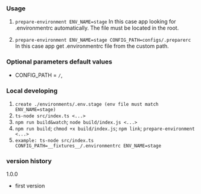 

### Usage

1. `prepare-environment ENV_NAME=stage`
   In this case app looking for .environmentrc automatically. The file must be located in the root.

2. `prepare-environment ENV_NAME=stage CONFIG_PATH=configs/.preparerc`  
   In this case app get .environmentrc file from the custom path.

### Optional parameters default values
- CONFIG_PATH = `/`,

### Local developing
1. `create ./environments/.env.stage (env file must match ENV_NAME=stage)`
2. `ts-node src/index.ts <...>`
3. `npm run build&watch`; `node build/index.js <...>`
4. `npm run build`; `chmod +x build/index.js`; `npm link`; `prepare-environment <...>`
5. `example: ts-node src/index.ts CONFIG_PATH=__fixtures__/.environmentrc ENV_NAME=stage`

### version history

1.0.0
- first version
